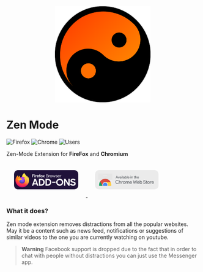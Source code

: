 <div align="center">
    <img src="icons/icon.png" width="250">
</div>

# Zen Mode
![Firefox](https://img.shields.io/amo/v/zen-mode?color=orange&label=Firefox&logo=firefox-browser&logoColor=white&style=for-the-badge)
![Chrome](https://img.shields.io/chrome-web-store/v/dgdfifjibepijpnledojfgcaggckaclb?color=red&label=Chrome&logo=google-chrome&logoColor=white&style=for-the-badge)
![Users](https://img.shields.io/chrome-web-store/users/dgdfifjibepijpnledojfgcaggckaclb?style=for-the-badge)

Zen-Mode Extension for **FireFox** and **Chromium**

<div>
    <a href="https://addons.mozilla.org/en-US/firefox/addon/zen-mode/">
        <img src="icons/firefox.png" height="50" style="border-radius: 10px; margin: 20px">
    </a>
    <a href="https://chrome.google.com/webstore/detail/zen-mode/dgdfifjibepijpnledojfgcaggckaclb">
        <img src="icons/chrome.png" height="50" style="border-radius: 10px; margin: 20px">
    </a>
</div>

### What it does?

Zen mode extension removes distractions from all the popular websites. May it be a content such as news feed, notifications or suggestions of similar videos to the one you are currently watching on youtube.

> **Warning** Facebook support is dropped due to the fact that in order to chat with people without distractions you can just use the Messenger app.

